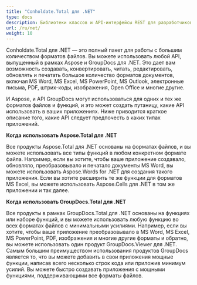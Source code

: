 ```yaml
---
title: "Conholdate.Total для .NET"
type: docs
description: Библиотеки классов и API-интерфейсы REST для разработчиков, чтобы манипулировать и обрабатывать файлы из Word, Excel, PowerPoint, Visio, PDF, CAD и некоторых других категорий в веб-приложениях, настольных или мобильных приложениях. Разрабатывайте и развертывайте на платформах Windows, Linux, MacOS и Android.
url: /ru/net/
weight: 10
---
```


Conholdate.Total для .NET — это полный пакет для работы с большим количеством форматов файлов. Вы можете использовать любой API, выпущенный в рамках Aspose и GroupDocs для .NET. Это дает вам возможность создавать, конвертировать, читать, редактировать, обновлять и печатать большое количество форматов документов, включая MS Word, MS Excel, MS PowerPoint, MS Outlook, электронные письма, PDF, штрих-коды, изображения, Open Office и многие другие.

И Aspose, и API GroupDocs могут использоваться для одних и тех же форматов файлов и функций, и это может создать путаницу, какие API использовать в ваших приложениях. Ниже приводится краткое описание того, какие API следует предпочесть в каких типах приложений.

**Когда использовать Aspose.Total для .NET**

Все продукты Aspose.Total для .NET основаны на форматах файлов, и вы можете использовать все типы функций в любом конкретном формате файла. Например, если вы хотите, чтобы ваше приложение создавало, обновляло, преобразовывало и печатало документы MS Word, вы можете использовать Aspose.Words for .NET для создания такого приложения. Если вы хотите расширить те же функции для форматов MS Excel, вы можете использовать Aspose.Cells для .NET в том же приложении и так далее.

**Когда использовать GroupDocs.Total для .NET**

Все продукты в рамках GroupDocs.Total для .NET основаны на функциях или наборе функций, и вы можете использовать любую функцию во всех форматах файлов с минимальными усилиями. Например, если вы хотите, чтобы ваше приложение преобразовывало в MS Word, MS Excel, MS PowerPoint, PDF, изображения и многие другие форматы и обратно, вы можете использовать один продукт GroupDocs.Viewer для .NET. Самым большим преимуществом использования продуктов GroupDocs является то, что вы можете добавить в свои приложения мощные функции, написав всего несколько строк кода или приложив минимум усилий. Вы можете быстро создавать приложения с мощными функциями, поддерживающими все форматы файлов.


